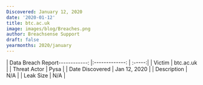```yaml
---
Discovered: January 12, 2020
date: '2020-01-12'
title: btc.ac.uk
image: images/blog/Breaches.png
author: Breachsense Support
draft: false
yearmonths: 2020/january
---
```


| Data Breach Report------------:   |:-------------:    | :-----:|
| Victim    | btc.ac.uk      | 
| Threat Actor    | Pysa      | 
| Date Discovered    | Jan 12, 2020      | 
| Description    | N/A      | 
| Leak Size    | N/A      | 

